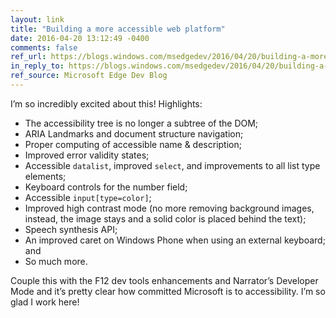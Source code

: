 ```yaml
---
layout: link
title: "Building a more accessible web platform"
date: 2016-04-20 13:12:49 -0400
comments: false
ref_url: https://blogs.windows.com/msedgedev/2016/04/20/building-a-more-accessible-web-platform/
in_reply_to: https://blogs.windows.com/msedgedev/2016/04/20/building-a-more-accessible-web-platform/
ref_source: Microsoft Edge Dev Blog
---
```


I’m so incredibly excited about this! Highlights:

* The accessibility tree is no longer a subtree of the DOM;
* ARIA Landmarks and document structure navigation;
* Proper computing of accessible name & description;
* Improved error validity states;
* Accessible `datalist`, improved `select`, and improvements to all list type elements;
* Keyboard controls for the number field;
* Accessible `input[type=color]`;
* Improved high contrast mode (no more removing background images, instead, the image stays and a solid color is placed behind the text);
* Speech synthesis API;
* An improved caret on Windows Phone when using an external keyboard; and
* So much more.

Couple this with the F12 dev tools enhancements and Narrator’s Developer Mode and it’s pretty clear how committed Microsoft is to accessibility. I’m so glad I work here!